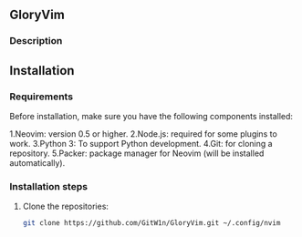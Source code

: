 ## GloryVim

### Description

## Installation

### Requirements
Before installation, make sure you have the following components installed:

1.Neovim: version 0.5 or higher.
2.Node.js: required for some plugins to work.
3.Python 3: To support Python development.
4.Git: for cloning a repository.
5.Packer: package manager for Neovim (will be installed automatically).

### Installation steps
1. Clone the repositories:
   ```bash
   git clone https://github.com/GitW1n/GloryVim.git ~/.config/nvim

